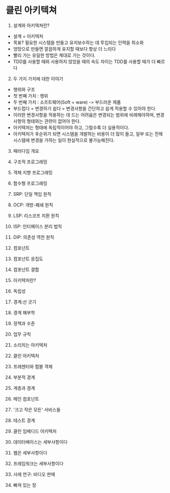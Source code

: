 # 클린 아키텍쳐

1. 설계와 아키텍쳐란?

- 설계 = 아키텍처
- 목표? 필요한 시스템을 만들고 유지보수하는 데 투입되는 인력을 최소화
- 엉망으로 만들면 깔끔하게 유지할 때보다 항상 더 느리다
- 빨리 가는 유일한 방법은 제대로 가는 것이다.
- TDD를 사용할 때와 사용하지 않았을 때의 속도 차이는 TDD를 사용할 때가 더 빠르다

2. 두 가지 가치에 대한 이야기

- 행위와 구조
- 첫 번째 가치 : 행위 
- 두 번째 가치 : 소프트웨어(Soft + ware) -> 부드러운 제품
- 부드럽다 = 변경하기 쉽다 = 변경사항을 간단하고 쉽게 적용할 수 있어야 한다
- 이러한 변경사항을 적용하는 데 드는 어려움은 변경되는 범위에 비례해야하며, 변경사항의 형태와는 관련이 없어야 한다.
- 아키텍처는 형태에 독립적이어야 하고, 그럴수록 더 실용적이다.
- 아키텍처가 후순위가 되면 시스템을 개발하는 비용이 더 많이 들고, 일부 또는 전체 시스템에 변경을 가하는 일이 현실적으로 불가능해진다.

3. 패러다임 개요

 

4. 구조적 프로그래밍

5. 객체 지향 프로그래밍

6. 함수형 프로그래밍

7. SRP: 단일 책임 원칙

8. OCP: 개방-폐쇄 원칙

9. LSP: 리스코프 치환 원칙

10. ISP: 인터페이스 분리 법칙

11. DIP: 의존성 역전 원칙

12. 컴포넌트

13. 컴포넌트 응집도

14. 컴포넌트 결합

15. 아키텍처란?

16. 독립성

17. 경계:선 긋기

18. 경계 해부학

19. 정책과 수준

20. 업무 규칙

21. 소리치는 아키텍처

22. 클린 아키텍처

23. 프레젠터와 험블 객체

24. 부분적 경계

25. 계층과 경계

26. 메인 컴포넌트

27. '크고 작은 모든' 서비스들

28. 테스트 경계

29. 클린 임베디드 아키텍처

30. 데이터베이스는 세부사항이다

31. 웹은 세부사항이다

32. 프레임워크는 세부사항이다

33. 사례 연구: 비디오 판매

34. 빠져 있는 장 